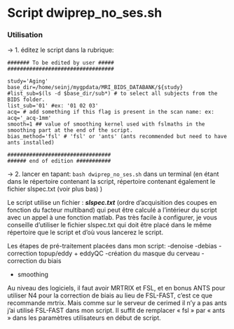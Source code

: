 # Script dwiprep_no_ses.sh

### Utilisation 

-> 1. éditez le script dans la rubrique: 

```
####### To be edited by user #####
##################################

study='Aging'
base_dir=/home/seinj/mygpdata/MRI_BIDS_DATABANK/${study}
#list_sub=$(ls -d $base_dir/sub*) # to select all subjects from the BIDS folder.
list_sub='01' #ex: '01 02 03'
acq= # add something if this flag is present in the scan name: ex: acq='_acq-1mm'
smooth=1 ## value of smoothing kernel used with fslmaths in the smoothing part at the end of the script.
bias_method='fsl' # 'fsl' or 'ants' (ants recommended but need to have ants installed)

#################################
###### end of edition ###########

```

-> 2. lancer en tapant: ``` bash dwiprep_no_ses.sh ``` dans un terminal (en étant dans le répertoire contenant la script, répertoire contenant également le fichier slspec.txt (voir plus bas) )

Le script utilise un fichier : ***slspec.txt*** (ordre d’acquisition des coupes en fonction du facteur multiband) qui peut être calculé a l’intérieur du script avec un appel à une fonction matlab. Pas très facile à configurer, je vous conseille d’utiliser le fichier slspec.txt qui doit être placé dans le même répertoire que le script et d’où vous lancerez le script.

Les étapes de pré-traitement placées dans mon script:
-denoise
-debias
-correction topup/eddy + eddyQC
-création du masque du cerveau
-correction du biais
- smoothing

Au niveau des logiciels, il faut avoir MRTRIX et FSL, et en bonus ANTS pour utiliser N4 pour la correction de biais au lieu de FSL-FAST, c’est ce que recommande mrtrix. Mais comme sur le serveur de cerimed il n’y a pas ants j’ai utilisé FSL-FAST dans mon script. Il suffit de remplacer « fsl »  par « ants »  dans les paramètres utilisateurs en début de script.
